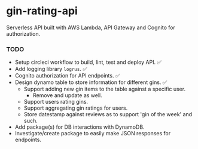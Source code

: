 # gin-rating-api
Serverless API built with AWS Lambda, API Gateway and Cognito for authorization.

### TODO
- Setup circleci workflow to build, lint, test and deploy API. ✅
- Add logging library `logrus`. ✅
- Cognito authorization for API endpoints. ✅
- Design dynamo table to store information for different gins. ✅
  - Support adding new gin items to the table against a specific user.
    - Remove and update as well.
  - Support users rating gins.
  - Support aggregating gin ratings for users.
  - Store datestamp against reviews as to support 'gin of the week' and such.
- Add package(s) for DB interactions with DynamoDB.
- Investigate/create package to easily make JSON responses for endpoints.